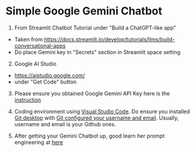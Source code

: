# Simple Google Gemini Chatbot

1. From Streamlit Chatbot Tutorial under "Build a ChatGPT-like app"
  * Taken from https://docs.streamlit.io/develop/tutorials/llms/build-conversational-apps
  * Do place Gemini key in "Secrets" section in Streamlit space setting

2. Google AI Studio
  * https://aistudio.google.com/
  * under "Get Code" button

3. Please ensure you obtained Google Gemini API Key here is the [instruction](https://www.google.com/url?q=https%3A%2F%2Fmakersuite.google.com%2Fapp%2Fapikey)

4. Coding environment using [Visual Studio Code](https://code.visualstudio.com/download).  Do ensure you installed [Git desktop](https://www.git-scm.com/downloads) with [Git configured your username and email](https://git-scm.com/book/en/v2/Getting-Started-First-Time-Git-Setup).  Usually, username and email is your Github ones.

5. After getting your Gemini Chatbot up, good learn her prompt engineering at [here](https://inthecloud.withgoogle.com/gemini-for-google-workspace-prompt-guide/dl-cd.html)
